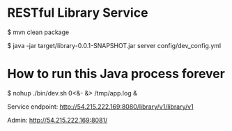 RESTful Library Service
======================

$ mvn clean package

$ java  -jar target/library-0.0.1-SNAPSHOT.jar server config/dev_config.yml 

# How to run this Java process forever
$ nohup ./bin/dev.sh 0<&- &> /tmp/app.log &

Service endpoint: http://54.215.222.169:8080/library/v1/library/v1 

Admin: http://54.215.222.169:8081/

